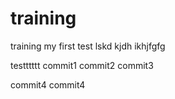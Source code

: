 # training
training
my first test lskd kjdh ikhjfgfg



testttttt
commit1
commit2
commit3

commit4
commit4
